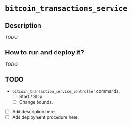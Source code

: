 # `bitcoin_transactions_service`

## Description

*TODO*

## How to run and deploy it?

*TODO*

## TODO

- `bitcoin_transaction_service_controller` commands.
  - [ ] Start / Stop.
  - [ ] Change bounds.
- [ ] Add description here.
- [ ] Add deployment procedure here.
